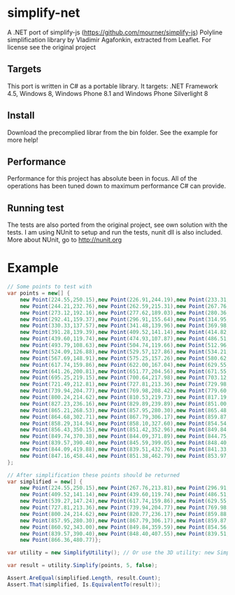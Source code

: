 simplify-net
===========

A .NET port of simplify-js (https://github.com/mourner/simplify-js)
Polyline simplification library by Vladimir Agafonkin, extracted from Leaflet.
For license see the original project

Targets
-------
This port is written in C# as a portable library.
It targets: .NET Framework 4.5, Windows 8, Windows Phone 8.1 and Windows Phone Silverlight 8

Install
-------
Download the precomplied librar from the bin folder. See the example for more help!

Performance
-----------
Performance for this project has absolute been in focus. All of the operations has been tuned down to maximum performance C# can provide.

Running test
------------
The tests are also ported from the original project, see own solution with the tests.
I am using NUnit to setup and run the tests, nunit dll is also included.
More about NUnit, go to http://nunit.org

# Example #

```C#
// Some points to test with
var points = new[] {
    new Point(224.55,250.15),new Point(226.91,244.19),new Point(233.31,241.45),new Point(234.98,236.06),
    new Point(244.21,232.76),new Point(262.59,215.31),new Point(267.76,213.81),new Point(273.57,201.84),
    new Point(273.12,192.16),new Point(277.62,189.03),new Point(280.36,181.41),new Point(286.51,177.74),
    new Point(292.41,159.37),new Point(296.91,155.64),new Point(314.95,151.37),new Point(319.75,145.16),
    new Point(330.33,137.57),new Point(341.48,139.96),new Point(369.98,137.89),new Point(387.39,142.51),
    new Point(391.28,139.39),new Point(409.52,141.14),new Point(414.82,139.75),new Point(427.72,127.30),
    new Point(439.60,119.74),new Point(474.93,107.87),new Point(486.51,106.75),new Point(489.20,109.45),
    new Point(493.79,108.63),new Point(504.74,119.66),new Point(512.96,122.35),new Point(518.63,120.89),
    new Point(524.09,126.88),new Point(529.57,127.86),new Point(534.21,140.93),new Point(539.27,147.24),
    new Point(567.69,148.91),new Point(575.25,157.26),new Point(580.62,158.15),new Point(601.53,156.85),
    new Point(617.74,159.86),new Point(622.00,167.04),new Point(629.55,194.60),new Point(638.90,195.61),
    new Point(641.26,200.81),new Point(651.77,204.56),new Point(671.55,222.55),new Point(683.68,217.45),
    new Point(695.25,219.15),new Point(700.64,217.98),new Point(703.12,214.36),new Point(712.26,215.87),
    new Point(721.49,212.81),new Point(727.81,213.36),new Point(729.98,208.73),new Point(735.32,208.20),
    new Point(739.94,204.77),new Point(769.98,208.42),new Point(779.60,216.87),new Point(784.20,218.16),
    new Point(800.24,214.62),new Point(810.53,219.73),new Point(817.19,226.82),new Point(820.77,236.17),
    new Point(827.23,236.16),new Point(829.89,239.89),new Point(851.00,248.94),new Point(859.88,255.49),
    new Point(865.21,268.53),new Point(857.95,280.30),new Point(865.48,291.45),new Point(866.81,298.66),
    new Point(864.68,302.71),new Point(867.79,306.17),new Point(859.87,311.37),new Point(860.08,314.35),
    new Point(858.29,314.94),new Point(858.10,327.60),new Point(854.54,335.40),new Point(860.92,343.00),
    new Point(856.43,350.15),new Point(851.42,352.96),new Point(849.84,359.59),new Point(854.56,365.53),
    new Point(849.74,370.38),new Point(844.09,371.89),new Point(844.75,380.44),new Point(841.52,383.67),
    new Point(839.57,390.40),new Point(845.59,399.05),new Point(848.40,407.55),new Point(843.71,411.30),
    new Point(844.09,419.88),new Point(839.51,432.76),new Point(841.33,441.04),new Point(847.62,449.22),
    new Point(847.16,458.44),new Point(851.38,462.79),new Point(853.97,471.15),new Point(866.36,480.77)
};

// After simplification these points should be returned
var simplified = new[] {
    new Point(224.55,250.15),new Point(267.76,213.81),new Point(296.91,155.64),new Point(330.33,137.57),
    new Point(409.52,141.14),new Point(439.60,119.74),new Point(486.51,106.75),new Point(529.57,127.86),
    new Point(539.27,147.24),new Point(617.74,159.86),new Point(629.55,194.60),new Point(671.55,222.55),
    new Point(727.81,213.36),new Point(739.94,204.77),new Point(769.98,208.42),new Point(779.60,216.87),
    new Point(800.24,214.62),new Point(820.77,236.17),new Point(859.88,255.49),new Point(865.21,268.53),
    new Point(857.95,280.30),new Point(867.79,306.17),new Point(859.87,311.37),new Point(854.54,335.40),
    new Point(860.92,343.00),new Point(849.84,359.59),new Point(854.56,365.53),new Point(844.09,371.89),
    new Point(839.57,390.40),new Point(848.40,407.55),new Point(839.51,432.76),new Point(853.97,471.15),
    new Point(866.36,480.77)};

var utility = new SimplifyUtility(); // Or use the 3D utility: new SimplifyUtility3D();

var result = utility.Simplify(points, 5, false);

Assert.AreEqual(simplified.Length, result.Count);
Assert.That(simplified, Is.EquivalentTo(result));
```
